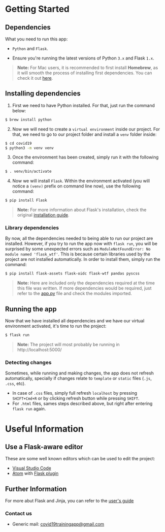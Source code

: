# Getting Started
## Dependencies
What you need to run this app:

* `Python` and `Flask`.

* Ensure you're running the latest versions of Python `3.x` and Flask `1.x`.

> **Note:** For Mac users, it is recommended to first install **Homebrew**, as it will smooth the process of installing first dependencies. You can check it out [here](https://brew.sh/).

## Installing dependencies
1. First we need to have Python installed. For that, just run the command below:
```bash
$ brew install python
```
2. Now we will need to create a `virtual environment` inside our project. For that, we need to go to our project folder and install a `venv` folder inside:
```bash
$ cd covid19
$ python3 -m venv venv
```
3. Once the environment has been created, simply run it with the following command:
```bash
$ . venv/bin/activate
```
4. Now we will install `Flask`. Within the environment activated (you will notice a `(venv)` prefix on command line now), use the following command:
```bash
$ pip install Flask
```
> **Note:** For more information about Flask's installation, check the original [installation guide](https://flask.palletsprojects.com/en/1.1.x/installation/).

### Library dependencies
By now, all the dependencies needed to being able to run our project are installed. However, if you try to run the app now with `flask run`, you will be surprised by some unexpected errors such as `ModuleNotFoundError: No module named 'flask_wtf'`. This is because certain libraries used by the project are not installed automatically.
In order to install them, simply run the command:
```bash
$ pip install flask-assets flask-oidc flask-wtf pandas pyscss
```
> **Note:** Here are included only the dependencies required at the time this file was written. If more dependencies would be required, just refer to the [app.py](https://github.com/laramaktub/covid19/blob/master/app.py) file and check the modules imported.

## Running the app
Now that we have installed all dependencies and we have our virtual environment activated, it's time to run the project:
```bash
$ flask run
```
> **Note:** The project will most probably be running in http://localhost:5000/

### Detecting changes
Sometimes, while running and making changes, the app does not refresh automatically, specially if changes relate to `template` or `static` files (`.js`, `.css`, etc).
* In case of `.css` files, simply full refresh `localhost` by pressing `SHIFT+Cmd+R` or by clicking refresh button while pressing `SHIFT`.
* For `.html` files, sames steps described above, but right after entering `flask run` again.

# Useful Information
## Use a Flask-aware editor
These are some well known editors which can be used to edit the project:

* [Visual Studio Code](https://code.visualstudio.com/)
* [Atom](https://atom.io/) with [Flask plugin](https://atom.io/packages/flask-snippets)


## Further Information
For more abut Flask and Jinja, you can refer to the [user's guide](https://flask.palletsprojects.com/en/1.1.x/)


### Contact us

* Generic mail: covid19trainingapp@gmail.com
